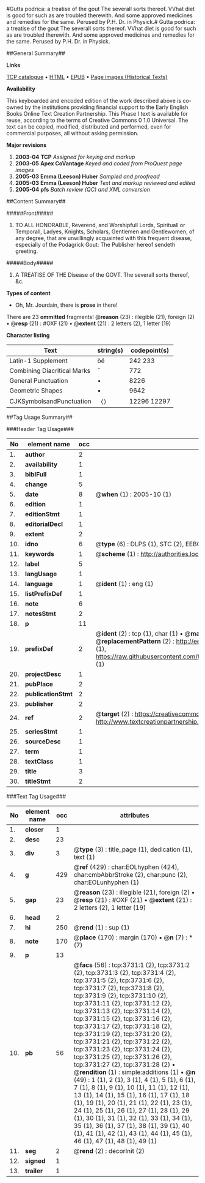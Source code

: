 #Gutta podrica: a treatise of the gout The severall sorts thereof. VVhat diet is good for such as are troubled therewith. And some approved medicines and remedies for the same. Perused by P.H. Dr. in Physick.#
Gutta podrica: a treatise of the gout The severall sorts thereof. VVhat diet is good for such as are troubled therewith. And some approved medicines and remedies for the same. Perused by P.H. Dr. in Physick.

##General Summary##

**Links**

[TCP catalogue](http://www.ota.ox.ac.uk/tcp/)  • 
[HTML](http://tei.it.ox.ac.uk/tcp/Texts-HTML/free/A02/A02409.html)  • 
[EPUB](http://tei.it.ox.ac.uk/tcp/Texts-EPUB/free/A02/A02409.epub) • 
[Page images (Historical Texts)](https://data.historicaltexts.jisc.ac.uk/view?pubId=eebo-99839322e&pageId=eebo-99839322e-3731-1)

**Availability**

This keyboarded and encoded edition of the
	       work described above is co-owned by the institutions
	       providing financial support to the Early English Books
	       Online Text Creation Partnership. This Phase I text is
	       available for reuse, according to the terms of Creative
	       Commons 0 1.0 Universal. The text can be copied,
	       modified, distributed and performed, even for
	       commercial purposes, all without asking permission.

**Major revisions**

1. __2003-04__ __TCP__ *Assigned for keying and markup*
1. __2003-05__ __Apex CoVantage__ *Keyed and coded from ProQuest page images*
1. __2005-03__ __Emma (Leeson) Huber__ *Sampled and proofread*
1. __2005-03__ __Emma (Leeson) Huber__ *Text and markup reviewed and edited*
1. __2005-04__ __pfs__ *Batch review (QC) and XML conversion*

##Content Summary##

#####Front#####

1. TO ALL HONORABLE, Reverend, and Worshipfull Lords, Spirituall or Temporall, Ladyes, Knights, Scholars, Gentlemen and Gentlewomen, of any degree, that are unwillingly acquainted with this frequent disease, especially of the Podagrick Gout: The Publisher hereof sendeth greeting.

#####Body#####

1. A TREATISE OF THE Disease of the GOVT. The severall sorts thereof, &c.

**Types of content**

  * Oh, Mr. Jourdain, there is **prose** in there!

There are 23 **ommitted** fragments! 
 @__reason__ (23) : illegible (21), foreign (2)  •  @__resp__ (21) : #OXF (21)  •  @__extent__ (21) : 2 letters (2), 1 letter (19)

**Character listing**


|Text|string(s)|codepoint(s)|
|---|---|---|
|Latin-1 Supplement|òé|242 233|
|Combining             Diacritical Marks|̄|772|
|General Punctuation|•|8226|
|Geometric Shapes|▪|9642|
|CJKSymbolsandPunctuation|〈〉|12296 12297|

##Tag Usage Summary##

###Header Tag Usage###

|No|element name|occ|attributes|
|---|---|---|---|
|1.|__author__|2||
|2.|__availability__|1||
|3.|__biblFull__|1||
|4.|__change__|5||
|5.|__date__|8| @__when__ (1) : 2005-10 (1)|
|6.|__edition__|1||
|7.|__editionStmt__|1||
|8.|__editorialDecl__|1||
|9.|__extent__|2||
|10.|__idno__|6| @__type__ (6) : DLPS (1), STC (2), EEBO-CITATION (1), PROQUEST (1), VID (1)|
|11.|__keywords__|1| @__scheme__ (1) : http://authorities.loc.gov/ (1)|
|12.|__label__|5||
|13.|__langUsage__|1||
|14.|__language__|1| @__ident__ (1) : eng (1)|
|15.|__listPrefixDef__|1||
|16.|__note__|6||
|17.|__notesStmt__|2||
|18.|__p__|11||
|19.|__prefixDef__|2| @__ident__ (2) : tcp (1), char (1)  •  @__matchPattern__ (2) : ([0-9\-]+):([0-9IVX]+) (1), (.+) (1)  •  @__replacementPattern__ (2) : http://eebo.chadwyck.com/downloadtiff?vid=$1&page=$2 (1), https://raw.githubusercontent.com/textcreationpartnership/Texts/master/tcpchars.xml#$1 (1)|
|20.|__projectDesc__|1||
|21.|__pubPlace__|2||
|22.|__publicationStmt__|2||
|23.|__publisher__|2||
|24.|__ref__|2| @__target__ (2) : https://creativecommons.org/publicdomain/zero/1.0/ (1), http://www.textcreationpartnership.org/docs/. (1)|
|25.|__seriesStmt__|1||
|26.|__sourceDesc__|1||
|27.|__term__|1||
|28.|__textClass__|1||
|29.|__title__|3||
|30.|__titleStmt__|2||


###Text Tag Usage###

|No|element name|occ|attributes|
|---|---|---|---|
|1.|__closer__|1||
|2.|__desc__|23||
|3.|__div__|3| @__type__ (3) : title_page (1), dedication (1), text (1)|
|4.|__g__|429| @__ref__ (429) : char:EOLhyphen (424), char:cmbAbbrStroke (2), char:punc (2), char:EOLunhyphen (1)|
|5.|__gap__|23| @__reason__ (23) : illegible (21), foreign (2)  •  @__resp__ (21) : #OXF (21)  •  @__extent__ (21) : 2 letters (2), 1 letter (19)|
|6.|__head__|2||
|7.|__hi__|250| @__rend__ (1) : sup (1)|
|8.|__note__|170| @__place__ (170) : margin (170)  •  @__n__ (7) : * (7)|
|9.|__p__|13||
|10.|__pb__|56| @__facs__ (56) : tcp:3731:1 (2), tcp:3731:2 (2), tcp:3731:3 (2), tcp:3731:4 (2), tcp:3731:5 (2), tcp:3731:6 (2), tcp:3731:7 (2), tcp:3731:8 (2), tcp:3731:9 (2), tcp:3731:10 (2), tcp:3731:11 (2), tcp:3731:12 (2), tcp:3731:13 (2), tcp:3731:14 (2), tcp:3731:15 (2), tcp:3731:16 (2), tcp:3731:17 (2), tcp:3731:18 (2), tcp:3731:19 (2), tcp:3731:20 (2), tcp:3731:21 (2), tcp:3731:22 (2), tcp:3731:23 (2), tcp:3731:24 (2), tcp:3731:25 (2), tcp:3731:26 (2), tcp:3731:27 (2), tcp:3731:28 (2)  •  @__rendition__ (1) : simple:additions (1)  •  @__n__ (49) : 1 (1), 2 (1), 3 (1), 4 (1), 5 (1), 6 (1), 7 (1), 8 (1), 9 (1), 10 (1), 11 (1), 12 (1), 13 (1), 14 (1), 15 (1), 16 (1), 17 (1), 18 (1), 19 (1), 20 (1), 21 (1), 22 (1), 23 (1), 24 (1), 25 (1), 26 (1), 27 (1), 28 (1), 29 (1), 30 (1), 31 (1), 32 (1), 33 (1), 34 (1), 35 (1), 36 (1), 37 (1), 38 (1), 39 (1), 40 (1), 41 (1), 42 (1), 43 (1), 44 (1), 45 (1), 46 (1), 47 (1), 48 (1), 49 (1)|
|11.|__seg__|2| @__rend__ (2) : decorInit (2)|
|12.|__signed__|1||
|13.|__trailer__|1||
